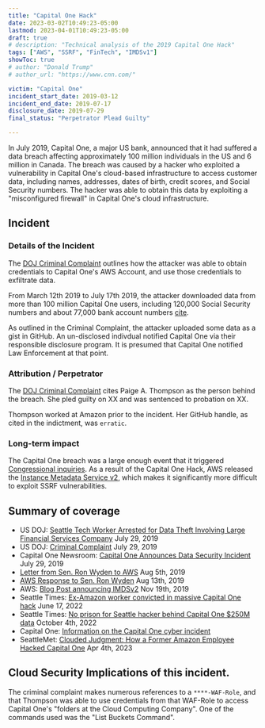 ```yaml
---
title: "Capital One Hack"
date: 2023-03-02T10:49:23-05:00
lastmod: 2023-04-01T10:49:23-05:00
draft: true
# description: "Technical analysis of the 2019 Capital One Hack"
tags: ["AWS", "SSRF", "FinTech", "IMDSv1"]
showToc: true
# author: "Donald Trump"
# author_url: "https://www.cnn.com/"

victim: "Capital One"
incident_start_date: 2019-03-12
incident_end_date: 2019-07-17
disclosure_date: 2019-07-29
final_status: "Perpetrator Plead Guilty"

---
```


In July 2019, Capital One, a major US bank, announced that it had suffered a data breach affecting approximately 100 million individuals in the US and 6 million in Canada. The breach was caused by a hacker who exploited a vulnerability in Capital One's cloud-based infrastructure to access customer data, including names, addresses, dates of birth, credit scores, and Social Security numbers. The hacker was able to obtain this data by exploiting a "misconfigured firewall" in Capital One's cloud infrastructure.

<!--more-->  <!-- This separates the synopsis from the main body -->

## Incident

### Details of the Incident
The [DOJ Criminal Complaint](thompson_complaint.pdf) outlines how the attacker was able to obtain credentials to Capital One's AWS Account, and use those credentials to exfiltrate data.

From March 12th 2019 to July 17th 2019, the attacker downloaded data from more than 100 million Capital One users, including 120,000 Social Security numbers and about 77,000 bank account numbers [cite](https://www.seattletimes.com/business/no-prison-for-seattle-hacker-behind-capital-one-250m-data-breach/).

As outlined in the Criminal Complaint, the attacker uploaded some data as a gist in GitHub. An un-disclosed indivdual notified Capital One via their responsible disclosure program. It is presumed that Capital One notified Law Enforcement at that point.


### Attribution / Perpetrator
The [DOJ Criminal Complaint](https://www.justice.gov/d9/press-releases/attachments/2019/07/29/thompson_complaint.pdf) cites Paige A. Thompson as the person behind the breach. She pled guilty on XX and was sentenced to probation on XX.

Thompson worked at Amazon prior to the incident. Her GitHub handle, as cited in the indictment, was `erratic`.

### Long-term impact

The Capital One breach was a large enough event that it triggered [Congressional inquiries](080519-Letter-to-Amazon-re-Capital-One-Hack.pdf). As a result of the Capital One Hack, AWS released the [Instance Metadata Service v2](https://docs.aws.amazon.com/AWSEC2/latest/UserGuide/configuring-instance-metadata-service.html), which makes it significantly more difficult to exploit SSRF vulnerabilities.

## Summary of coverage
* US DOJ: [Seattle Tech Worker Arrested for Data Theft Involving Large Financial Services Company](https://www.justice.gov/usao-wdwa/pr/seattle-tech-worker-arrested-data-theft-involving-large-financial-services-company) July 29, 2019
* US DOJ: [Criminal Complaint](https://www.justice.gov/d9/press-releases/attachments/2019/07/29/thompson_complaint.pdf) July 29, 2019
* Capital One Newsroom: [Capital One Announces Data Security Incident](https://www.capitalone.com/about/newsroom/capital-one-announces-data-security-incident/) July 29, 2019
* [Letter from Sen. Ron Wyden to AWS](https://www.wyden.senate.gov/imo/media/doc/081319%20Amazon%20Letter%20to%20Sen%20Wyden%20RE%20Consumer%20Data.pdf) Aug 5th, 2019
* [AWS Response to Sen. Ron Wyden](https://www.wyden.senate.gov/imo/media/doc/081319%20Amazon%20Letter%20to%20Sen%20Wyden%20RE%20Consumer%20Data.pdf) Aug 13th, 2019
* AWS: [Blog Post announcing IMDSv2](https://aws.amazon.com/blogs/security/defense-in-depth-open-firewalls-reverse-proxies-ssrf-vulnerabilities-ec2-instance-metadata-service/) Nov 19th, 2019
* Seattle Times: [Ex-Amazon worker convicted in massive Capital One hack](https://www.seattletimes.com/business/ex-amazon-worker-convicted-in-massive-capital-one-hack/) June 17, 2022
* Seattle Times: [No prison for Seattle hacker behind Capital One $250M data](https://www.seattletimes.com/business/no-prison-for-seattle-hacker-behind-capital-one-250m-data-breach/) October 4th, 2022
* Capital One: [Information on the Capital One cyber incident](https://www.capitalone.com/digital/facts2019/)
* SeattleMet: [Clouded Judgment: How a Former Amazon Employee Hacked Capital One](https://www.seattlemet.com/news-and-city-life/2023/04/how-a-former-amazon-web-services-employee-hacked-capital-one-paige-thompson-seattle) Apr 4th, 2023

## Cloud Security Implications of this incident.

The criminal complaint makes numerous references to a `****-WAF-Role`, and that Thompson was able to use credentials from that WAF-Role to access Capital One's "folders at the Cloud Computing Company". One of the commands used was the "List Buckets Command".


